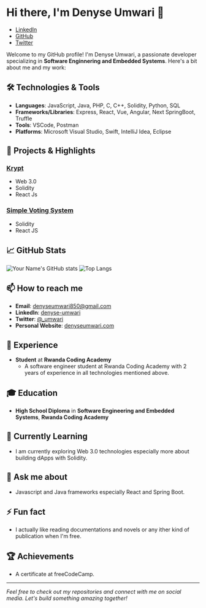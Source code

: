 # Hi there, I'm Denyse Umwari 👋
- [LinkedIn](https://www.linkedin.com/in/denyse-umwari-03ba54256 "Visit my LinkedIn")
- [GitHub](https://https://github.com/denyse-umwari "Visit my GitHub")
- [Twitter](https://x.com/_umwari "Visit my Twitter")


Welcome to my GitHub profile! I'm Denyse Umwari, a passionate developer specializing in **Software Enginnering and Embedded Systems**. Here's a bit about me and my work:

## 🛠️ Technologies & Tools
- **Languages**: JavaScript, Java, PHP, C, C++, Solidity, Python, SQL
- **Frameworks/Libraries**: Express, React, Vue, Angular, Next SpringBoot, Truffle
- **Tools**: VSCode, Postman
- **Platforms**: Microsoft Visual Studio, Swift, IntelliJ Idea, Eclipse

## 🔧 Projects & Highlights
### [Krypt](https://github.com/denyse-umwari/Krypt)
- Web 3.0
- Solidity
- React Js

### [Simple Voting System](https://github.com/denyse-umwari/simple-voting-system)
- Solidity
- React JS

## 📈 GitHub Stats
![Your Name's GitHub stats](https://github-readme-stats.vercel.app/api?username=denyse-umwari&show_icons=true&theme=radical)
![Top Langs](https://github-readme-stats.vercel.app/api/top-langs/?username=denyse-umwari&layout=compact&theme=radical)

## 📫 How to reach me
- **Email**: [denyseumwari850@gmail.com](denyseumwari850@gmail.com)
- **LinkedIn**: [denyse-umwari](https://www.linkedin.com/in/your-profile)
- **Twitter**: [@_umwari](https://x.com/_umwari)
- **Personal Website**: [denyseumwari.com](https://denyseumwari.com)

## 💼 Experience
- **Student** at **Rwanda Coding Academy**
  - A software engineer student at Rwanda Coding Academy with 2 years of experience in all technologies mentioned above. 
    
## 🎓 Education
- **High School Diploma** in **Software Engineering and Embedded Systems**, **Rwanda Coding Academy**

## 🌱 Currently Learning
- I am currently exploring Web 3.0 technologies especially more about building dApps with Solidity.

## 💬 Ask me about
- Javascript and Java frameworks especially React and Spring Boot.

## ⚡ Fun fact
- I actually like reading documentations and novels or any ither kind of publication when I'm free.

## 🏆 Achievements
- A certificate at freeCodeCamp.

---

*Feel free to check out my repositories and connect with me on social media. Let's build something amazing together!*
